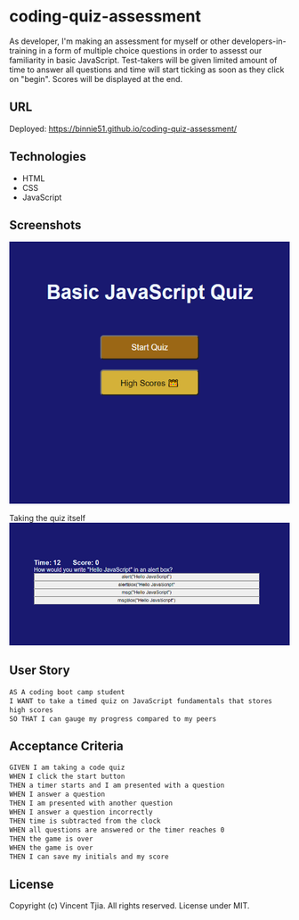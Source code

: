 # coding-quiz-assessment
As developer, I'm making an assessment for myself or other developers-in-training in a form of multiple choice questions in order to assesst our familiarity in basic JavaScript. Test-takers will be given limited amount of time to answer all questions and time will start ticking as soon as they click on "begin". Scores will be displayed at the end. 

## URL
Deployed: https://binnie51.github.io/coding-quiz-assessment/

## Technologies
* HTML
* CSS
* JavaScript

## Screenshots
![quiz-homepage](./screenshots/quizTitle.PNG)

Taking the quiz itself 
![take-quiz](./screenshots/quiz2.PNG)
## User Story

```
AS A coding boot camp student
I WANT to take a timed quiz on JavaScript fundamentals that stores high scores
SO THAT I can gauge my progress compared to my peers
```

## Acceptance Criteria

```
GIVEN I am taking a code quiz
WHEN I click the start button
THEN a timer starts and I am presented with a question
WHEN I answer a question
THEN I am presented with another question
WHEN I answer a question incorrectly
THEN time is subtracted from the clock
WHEN all questions are answered or the timer reaches 0
THEN the game is over
WHEN the game is over
THEN I can save my initials and my score
```
## License
Copyright (c) Vincent Tjia. All rights reserved.
License under MIT.
